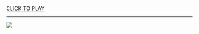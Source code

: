 
<a href="https://premium76.site?title=san_francisco_giants_games&ref=13M">CLICK TO PLAY</a></h3>
<hr>

<a href="https://premium76.site?title=san_francisco_giants_games&ref=13M"><img src="https://clearcache.store/games.png"></a>


